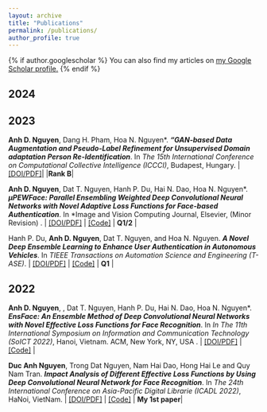 ```yaml
---
layout: archive
title: "Publications"
permalink: /publications/
author_profile: true
---
```


{% if author.googlescholar %}
  You can also find my articles on <u><a href="{{author.googlescholar}}">my Google Scholar profile</a>.</u>
{% endif %}

2024
-----


2023
-----

**Anh D. Nguyen**, Dang H. Pham, Hoa N. Nguyen*. ___“GAN-based Data Augmentation and Pseudo-Label Refinement for Unsupervised Domain adaptation Person Re-Identification___. In *The 15th International Conference on Computational Collective Intelligence (ICCCI)*, Budapest, Hungary.  | [[DOI/PDF]](https://doi.org/10.1007/978-3-031-41456-5_45)|  |**Rank B**|


**Anh D. Nguyen**, Dat T. Nguyen, Hanh P. Du, Hai N. Dao, Hoa N. Nguyen*. ___µPEWFace: Parallel Ensembling Weighted Deep Convolutional Neural Networks with Novel Adaptive Loss Functions for Face-based Authentication___. In *Image and Vision Computing Journal, Elsevier, (Minor Revision) .  | [[DOI/PDF]](https://doi.org/10.1016/j.imavis.2023.104819) | [[Code]](https://github.com/ewigspace1910/PEWFace) | **Q1/2** |


Hanh P. Du, **Anh D. Nguyen**, Dat T. Nguyen, and Hoa N. Nguyen. ___A Novel Deep Ensemble Learning to Enhance User Authentication in Autonomous Vehicles___. In *TIEEE Transactions on Automation Science and Engineering (T-ASE)*.  | [[DOI/PDF]](https://doi.org/10.1109/TASE.2023.3270764) | [[Code]](https://github.com/ewigspace1910/PelFace) | **Q1** |

2022
-----

**Anh D. Nguyen**, , Dat T. Nguyen, Hanh P. Du, Hai N. Dao, Hoa N. Nguyen*. ___EnsFace: An Ensemble Method of Deep Convolutional Neural Networks with Novel Effective Loss Functions for Face Recognition___. In *In The 11th International Symposium on Information and Communication Technology (SoICT 2022)*, Hanoi, Vietnam. ACM, New York, NY, USA .  | [[DOI/PDF]](https://doi.org/10.1145/3568562.3568638) | [[Code]](https://github.com/ewigspace1910/PelFace) |

**Duc Anh Nguyen**, Trong Dat Nguyen, Nam Hai Dao, Hong Hai Le and Quy Nam Tran. ___Impact Analysis of Different Effective Loss Functions by Using Deep Convolutional Neural Network for Face Recognition___. In *The 24th International Conference on Asia-Pacific Digital Librarie (ICADL 2022)*, HaNoi, VietNam.  | [[DOI/PDF]](https://link.springer.com/chapter/10.1007/978-3-031-21756-2_8) | [[Code]](https://github.com/ewigspace1910/PE-DCNN) | **My 1st paper**|


<!-- {% for post in site.publications reversed %}
  {% include archive-single.html %}
{% endfor %} -->
